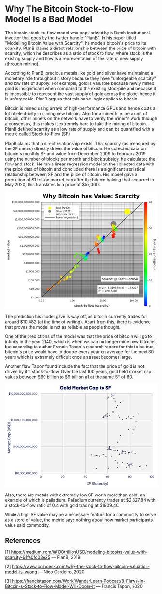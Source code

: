 # Why The Bitcoin Stock-to-Flow Model Is a Bad Model

The bitcoin stock-to-flow model was popularized by a Dutch institutional investor that goes by the twitter handle "PlanB". In his paper titled "Modelling Bitcoin Value with Scarcity", he models bitcoin's price to its scarcity. PlanB claims a direct relationship between the price of bitcoin with scarcity, which he describes as a ratio of stock to flow, where stock is the existing supply and flow is a representation of the rate of new supply (through mining).

According to PlanB, precious metals like gold and silver have maintained a monetary role throughout history because they have "unforgeable scarcity" and low rate of supply. For example, gold is valuable because newly mined gold is insignificant when compared to the existing stockpile and because it is impossible to represent the vast supply of gold across the globe-hence it is unforgeable. PlanB argues that this same logic applies to bitcoin.

Bitcoin is mined using arrays of high-performance GPUs and hence costs a lot of electricity in mining new bitcoin. Also for a miner to mine a unit of bitcoin, other miners on the network have to verify the miner's work through a consensus, this makes it extremely hard to fake the mining of bitcoin. PlanB defined scarcity as a low rate of supply and can be quantified with a metric called Stock-to-Flow (SF)

PlanB claims that a direct relationship exists. That scarcity (as measured by the SF metric) directly drives the value of bitcoin. He collected data on bitcoin's monthly SF and value from December 2009 to February 2019 using the number of blocks per month and block subsidy, he calculated the flow and stock. He ran a linear regression model on the collected data with the price data of bitcoin and concluded there is a significant statistical relationship between SF and the price of bitcoin. His model gave a prediction of $1 trillion market cap after the bitcoin halving that occurred in May 2020, this translates to a price of $55,000.

![bitcoin_scarcity](../images/bitcoin_scarcity.png)

The prediction his model gave is way off, as bitcoin currently trades for around $10,482 (at the time of writing). Apart from this, there is evidence that proves the model is not as reliable as people thought.

One of the predictions of the model was that the price of bitcoin will go to infinity in the year 2140, which is when we can no longer mine new bitcoins, but according to author Francis Tapon's research report: for this to be true, bitcoin's price would have to double every year on average for the next 30 years which is extremely difficult once an asset becomes large.

Another flaw Tapon found include the fact that the price of gold is not driven by it's stock-to-flow. Over the last 100 years, gold held market cap values between $60 billion to $9 trillion all at the same SF of 60.

![gold market cap](../images/gold-market-cap-to-sf.png)

Also, there are metals with extremely low SF worth more than gold, an example of which is palladium. Palladium currently trades at $2,327.84 with a stock-to-flow ratio of 0.4 with gold trading at $1909.40.

While a high SF value may be a necessary feature for a commodity to serve as a store of value, the metric says nothing about how market participants value said commodity.

## References

[1] <https://medium.com/@100trillionUSD/modeling-bitcoins-value-with-scarcity-91fa0fc03e25> — PlanB, 2019

[2] <https://www.coindesk.com/why-the-stock-to-flow-bitcoin-valuation-model-is-wrong> — Nico Cordeiro, 2020

[3] <https://francistapon.com/Work/WanderLearn-Podcast/8-Flaws-in-Bitcoin-s-Stock-to-Flow-Model-Will-Doom-It> — Francis Tapon, 2020